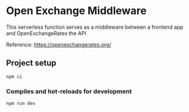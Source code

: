 # Open Exchange Middleware

This serverless function serves as a middleware between a frontend app and OpenExchangeRates the API

Reference: https://openexchangerates.org/
## Project setup
```
npm ci
```

### Compiles and hot-reloads for development
```
npm run dev
```
